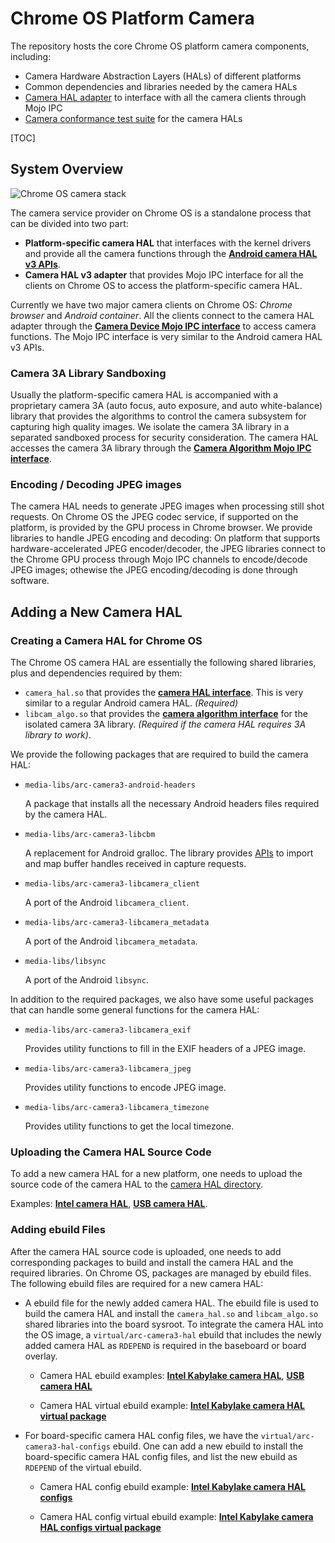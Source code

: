 # Chrome OS Platform Camera

The repository hosts the core Chrome OS platform camera components, including:

- Camera Hardware Abstraction Layers (HALs) of different platforms
- Common dependencies and libraries needed by the camera HALs
- [Camera HAL adapter](/hal_adapter) to interface with all the camera clients
  through Mojo IPC
- [Camera conformance test suite](/camera3_test) for the camera HALs

[TOC]

## System Overview

![Chrome OS camera stack](/docs/images/cros_camera_stack.png)

The camera service provider on Chrome OS is a standalone process that can be
divided into two part:

- **Platform-specific camera HAL** that interfaces with the kernel drivers and
  provide all the camera functions through the [**Android camera HAL v3 APIs**](
  /android/header_files/include/hardware/libhardware/include/hardware/camera3.h).
- **Camera HAL v3 adapter** that provides Mojo IPC interface for all the clients
  on Chrome OS to access the platform-specific camera HAL.

Currently we have two major camera clients on Chrome OS: _Chrome browser_ and
_Android container_.  All the clients connect to the camera HAL adapter through
the [**Camera Device Mojo IPC interface**](/hal_adapter/mojo/arc_camera3.mojom)
to access camera functions. The Mojo IPC interface is very similar to the
Android camera HAL v3 APIs.

### Camera 3A Library Sandboxing

Usually the platform-specific camera HAL is accompanied with a proprietary
camera 3A (auto focus, auto exposure, and auto white-balance) library that
provides the algorithms to control the camera subsystem for capturing high
quality images.  We isolate the camera 3A library in a separated sandboxed
process for security consideration. The camera HAL accesses the camera 3A
library through the [**Camera Algorithm Mojo IPC interface**](
/common/mojo/camera_algorithm.mojom).

### Encoding / Decoding JPEG images

The camera HAL needs to generate JPEG images when processing still shot
requests.  On Chrome OS the JPEG codec service, if supported on the platform, is
provided by the GPU process in Chrome browser.  We provide libraries to handle
JPEG encoding and decoding: On platform that supports hardware-accelerated
JPEG encoder/decoder, the JPEG libraries connect to the Chrome GPU process
through Mojo IPC channels to encode/decode JPEG images; othewise the JPEG
encoding/decoding is done through software.

## Adding a New Camera HAL

### Creating a Camera HAL for Chrome OS

The Chrome OS camera HAL are essentially the following shared libraries, plus
and dependencies required by them:

- `camera_hal.so` that provides the [**camera HAL interface**](
  /android/header_files/include/hardware/libhardware/include/hardware/camera_common.h).
  This is very similar to a regular Android camera HAL. _(Required)_
- `libcam_algo.so` that provides the [**camera algorithm interface**](
  include/arc/camera_algorithm.h) for the isolated camera 3A library.
  _(Required if the camera HAL requires 3A library to work)_.

We provide the following packages that are required to build the camera HAL:

- `media-libs/arc-camera3-android-headers`

  A package that installs all the necessary Android headers files required by
  the camera HAL.

- `media-libs/arc-camera3-libcbm`

  A replacement for Android gralloc. The library provides [APIs](
  include/arc/camera_buffer_mapper.h) to import and map buffer handles received
  in capture requests.

- `media-libs/arc-camera3-libcamera_client`

  A port of the Android `libcamera_client`.

- `media-libs/arc-camera3-libcamera_metadata`

  A port of the Android `libcamera_metadata`.

- `media-libs/libsync`

  A port of the Android `libsync`.

In addition to the required packages, we also have some useful packages that can
handle some general functions for the camera HAL:

- `media-libs/arc-camera3-libcamera_exif`

  Provides utility functions to fill in the EXIF headers of a JPEG image.

- `media-libs/arc-camera3-libcamera_jpeg`

  Provides utility functions to encode JPEG image.

- `media-libs/arc-camera3-libcamera_timezone`

  Provides utility functions to get the local timezone.

### Uploading the Camera HAL Source Code

To add a new camera HAL for a new platform, one needs to upload the source code
of the camera HAL to the [camera HAL directory](/hal).

Examples: [**Intel camera HAL**](/hal/intel), [**USB camera HAL**](/hal/usb).

### Adding ebuild Files

After the camera HAL source code is uploaded, one needs to add corresponding
packages to build and install the camera HAL and the required libraries.  On
Chrome OS, packages are managed by ebuild files.  The following ebuild files are
required for a new camera HAL:

- A ebuild file for the newly added camera HAL.  The ebuild file is used to
  build the camera HAL and install the `camera_hal.so` and `libcam_algo.so`
  shared libraries into the board sysroot.  To integrate the camera HAL into the
  OS image, a `virtual/arc-camera3-hal` ebuild that includes the newly added
  camera HAL as `RDEPEND` is required in the baseboard or board overlay.

  - Camera HAL ebuild examples: [**Intel Kabylake camera HAL**], [**USB camera HAL**]

  - Camera HAL virtual ebuild example: [**Intel Kabylake camera HAL virtual package**]

[**Intel Kabylake camera HAL**]: https://chromium.googlesource.com/chromiumos/overlays/board-overlays/+/master/baseboard-poppy/media-libs/arc-camera3-hal-intel-ipu3/
[**USB camera HAL**]: https://chromium.googlesource.com/chromiumos/overlays/chromiumos-overlay/+/master/media-libs/arc-camera3-hal-usb/
[**Intel Kabylake camera HAL virtual package**]: https://chromium.googlesource.com/chromiumos/overlays/board-overlays/+/master/baseboard-poppy/virtual/arc-camera3-hal/

- For board-specific camera HAL config files, we have the
  `virtual/arc-camera3-hal-configs` ebuild.  One can add a new ebuild to install
  the board-specific camera HAL config files, and list the new ebuild as
  `RDEPEND` of the virtual ebuild.

  - Camera HAL config ebuild example: [**Intel Kabylake camera HAL configs**]

  - Camera HAL config virtual ebuild example: [**Intel Kabylake camera HAL configs virtual package**]

[**Intel Kabylake camera HAL configs**]: https://chromium.googlesource.com/chromiumos/overlays/board-overlays/+/master/baseboard-poppy/media-libs/arc-camera3-hal-configs-poppy/
[**Intel Kabylake camera HAL configs virtual package**]: https://chromium.googlesource.com/chromiumos/overlays/board-overlays/+/master/baseboard-poppy/virtual/arc-camera3-hal-configs/
